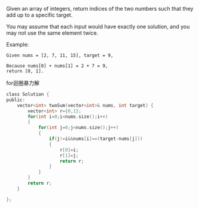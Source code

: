 Given an array of integers, return indices of the two numbers such that they add up to a specific target.

You may assume that each input would have exactly one solution, and you may not use the same element twice.

Example:
```
Given nums = [2, 7, 11, 15], target = 9,

Because nums[0] + nums[1] = 2 + 7 = 9,
return [0, 1].
```
for迴圈暴力解
```c
class Solution {
public:
    vector<int> twoSum(vector<int>& nums, int target) {
        vector<int> r={0,1};
        for(int i=0;i<nums.size();i++)
        {
            for(int j=0;j<nums.size();j++)
            {
                if(j!=i&&nums[i]==(target-nums[j]))
                {
                    r[0]=i;
                    r[1]=j;
                    return r;
                }
            }
        }
        return r;
    }

};
```
